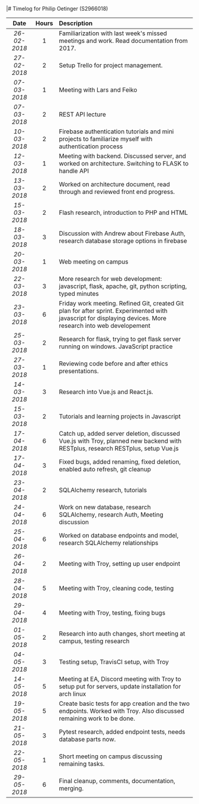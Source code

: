 
|# Timelog for Philip Oetinger (S2966018)

| Date         | Hours | Description                                                                                                                                                   |
| :---:        | :---: | :---                                                                                                                                                          |
| *26-02-2018* |     1 | Familiarization with last week's missed meetings and work. Read documentation from 2017.                                                                      |
| *27-02-2018* |     2 | Setup Trello for project management.                                                                                                                          |
| *07-03-2018* |     1 | Meeting with Lars and Feiko                                                                                                                                   |
| *07-03-2018* |     2 | REST API lecture                                                                                                                                              |
| *10-03-2018* |     2 | Firebase authentication tutorials and mini projects to familiarize myself with authentication process                                                         |
| *12-03-2018* |     1 | Meeting with backend. Discussed server, and worked on architecture. Switching to FLASK to handle API                                                          |
| *13-03-2018* |     2 | Worked on architecture document, read through and reviewed front end progress.                                                                                |
| *15-03-2018* |     2 | Flash research, introduction to PHP and HTML                                                                                                                  |
| *18-03-2018* |     3 | Discussion with Andrew about Firebase Auth, research database storage options in firebase                                                                     |
| *20-03-2018* |     1 | Web meeting on campus                                                                                                                                         |
| *22-03-2018* |     3 | More research for web development: javascript, flask, apache, git, python scripting, typed minutes                                                            |
| *23-03-2018* |     6 | Friday work meeting. Refined Git, created Git plan for after sprint. Experimented with javascript for displaying devices. More research into web developement |
| *25-03-2018* |     2 | Research for flask, trying to get flask server running on windows. JavaScript practice                                                                        |
| *27-03-2018* |     1 | Reviewing code before and after ethics presentations.                                                                                                         |
| *14-03-2018* |     3 | Research into Vue.js and React.js.                                                                                                                            |
| *15-03-2018* |     2 | Tutorials and learning projects in Javascript                                                                                                                 |
| *17-04-2018* |     6 | Catch up, added server deletion, discussed Vue.js with Troy, planned new backend with RESTplus, research RESTplus, setup Vue.js                               |
| *17-04-2018* |     3 | Fixed bugs, added renaming, fixed deletion, enabled auto refresh, git cleanup                                                                                 |
| *23-04-2018* |     2 | SQLAlchemy research, tutorials                                                                                                                                |
| *24-04-2018* |     6 | Work on new database, research SQLAlchemy, research Auth, Meeting discussion                                                                                  |
| *25-04-2018* |     6 | Worked on database endpoints and model, research SQLAlchemy relationships                                                                                     |
| *26-04-2018* |     2 | Meeting with Troy, setting up user endpoint                                                                                                                   |
| *28-04-2018* |     5 | Meeting with Troy, cleaning code, testing                                                                                                                     |
| *29-04-2018* |     4 | Meeting with Troy, testing, fixing bugs                                                                                                                       |
| *01-05-2018* |     2 | Research into auth changes, short meeting at campus, testing research                                                                                         |
| *04-05-2018* |     3 | Testing setup, TravisCI setup, with Troy                                                                                                                      |
| *14-05-2018* |     5 | Meeting at EA, Discord meeting with Troy to setup put for servers, update installation for arch linux                                                         |
| *19-05-2018* |     5 | Create basic tests for app creation and the two endpoints. Worked with Troy. Also discussed remaining work to be done.                                        |
| *21-05-2018* |     3 | Pytest research, added endpoint tests, needs database parts now.                                                                                              |
| *22-05-2018* |     1 | Short meeting on campus discussing remaining tasks.                                                                                                           |
| *29-05-2018* |     6 | Final cleanup, comments, documentation, merging.                                                                                                              |
